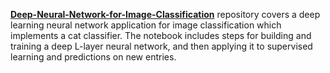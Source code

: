 **[Deep-Neural-Network-for-Image-Classification](https://github.com/Zahra-Bakhtiari/Deep-Neural-Network-for-Image-Classification/blob/main/Deep%20Neural%20Network%20-%20Application.ipynb)** repository covers a deep learning neural network application for image classification which implements a cat classifier. The notebook includes steps for building and training a deep L-layer neural network, and then applying it to supervised learning and predictions on new entries.

